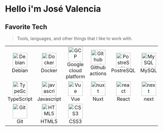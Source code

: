 # Hello i'm José Valencia

<h2 align="left" id="josevc997-tech">Favorite Tech</h2>

> Tools, languages, and other things that I like to work with.

<table>
  <tr>
    <td align="center"  width="96">
      <a href="#josevc997-tech">
        <img src="https://api.iconify.design/logos:debian.svg" width="48" height="48" alt="Debian" />
      </a>
      <br>Debian
    </td>
    <td align="center" width="96"> 
      <a href="#josevc997-tech" >
        <img src="https://api.iconify.design/logos:docker-icon.svg" width="48" height="48" alt="Docker" />
      </a>
      <br>Docker
    </td>
    <td align="center" width="96"> 
      <a href="#josevc997-tech" >
        <img src="https://api.iconify.design/logos:google-cloud.svg" width="48" height="48" alt="GCP" />
      </a>
      <br>Google cloud platform
    </td>
    <td align="center" width="96"> 
      <a href="#josevc997-tech" >
        <img src="https://api.iconify.design/logos:github-actions.svg" width="48" height="48" alt="Github actions" />
      </a>
      <br>Github actions
    </td>
    <td align="center" width="96">
      <a href="#josevc997-tech">
        <img src="https://api.iconify.design/logos:postgresql.svg" width="48" height="48" alt="PostreSQL" />
      </a>
      <br>PostreSQL
    </td>
    <td align="center" width="96">
      <a href="#josevc997-tech">
        <img src="https://api.iconify.design/logos:mysql-icon.svg" width="48" height="48" alt="MySQL" />
      </a>
      <br>MySQL
    </td>
    <td align="center" width="96">
      <a href="#josevc997-tech">
        <img src="https://api.iconify.design/logos:python.svg" width="48" height="48" alt="Python" />
      </a>
      <br>Python
    </td>
    <td align="center" width="96">
      <a href="#josevc997-tech">
        <img src="https://api.iconify.design/logos:php.svg" width="48" height="48" alt="php" />
      </a>
      <br>php
    </td>
  </tr>
  <tr>
    <td align="center" width="96">
      <a href="#josevc997-tech">
        <img src="https://api.iconify.design/logos:typescript-icon.svg" width="48" height="48" alt="TypeScript" />
      </a>
      <br>TypeScript
    </td>
    <td align="center" width="96">
      <a href="#josevc997-tech">
        <img src="https://api.iconify.design/logos:javascript.svg" width="48" height="48" alt="javascript" />
      </a>
      <br>Javascript
    </td>
    <td align="center" width="96">
      <a href="#josevc997-tech">
        <img src="https://api.iconify.design/logos:vue.svg" width="48" height="48" alt="Vue" />
      </a>
      <br>Vue
    </td>
    <td align="center" width="96">
      <a href="#josevc997-tech">
        <img src="https://api.iconify.design/logos:nuxt-icon.svg" width="48" height="48" alt="nuxt" />
      </a>
      <br>Nuxt
    </td>
    <td align="center" width="96">
      <a href="#josevc997-tech">
        <img src="https://api.iconify.design/logos:react.svg" width="48" height="48" alt="react" />
      </a>
      <br>React
    </td>
    <td align="center" width="96">
      <a href="#josevc997-tech">
        <img src="https://api.iconify.design/logos:nextjs-icon.svg" width="48" height="48" alt="next" />
      </a>
      <br>next
    </td>
    <td align="center" width="96"> 
      <a href="#josevc997-tech" >
        <img src="https://api.iconify.design/logos:insomnia.svg" width="48" height="48" alt="Insomnia" />
      </a>
      <br>Insomnia
    </td>
    <td align="center" width="96"> 
      <a href="#josevc997-tech" >
        <img src="https://api.iconify.design/logos:postman-icon.svg" width="48" height="48" alt="Postman" />
      </a>
      <br>Postman
    </td>
  </tr>
  <tr>
    <td align="center" width="96"> 
      <a href="#josevc997-tech" >
        <img src="https://api.iconify.design/logos:git-icon.svg" width="48" height="48" alt="Git" />
      </a>
      <br>Git
    </td>
    <td align="center" width="96">
      <a href="#josevc997-tech">
        <img src="https://api.iconify.design/logos:html-5.svg" width="48" height="48" alt="HTML5" />
      </a>
      <br>HTML5
    </td>
    <td align="center" width="96">
      <a href="#josevc997-tech">
        <img src="https://api.iconify.design/logos:css-3.svg" width="48" height="48" alt="CSS3" />
      </a>
      <br>CSS3
    </td>
  </tr>
</table>
